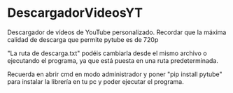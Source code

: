 # DescargadorVideosYT
Descargador de vídeos de YouTube personalizado. Recordar que la máxima calidad de descarga que permite pytube es de 720p

"La ruta de descarga.txt" podéis cambiarla desde el mismo archivo o ejecutando el programa, ya que está puesta en una ruta predeterminada.

Recuerda en abrir cmd en modo administrador y poner "pip install pytube" para instalar la librería en tu pc y poder ejecutar el programa.
